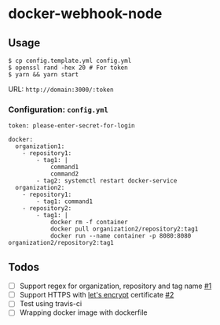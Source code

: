 # docker-webhook-node

## Usage
```
$ cp config.template.yml config.yml
$ openssl rand -hex 20 # For token
$ yarn && yarn start
```

URL: `http://domain:3000/:token`

### Configuration: `config.yml`
```
token: please-enter-secret-for-login

docker:
  organization1:
    - repository1:
        - tag1: |
            command1
            command2
        - tag2: systemctl restart docker-service
  organization2:
    - repository1:
        - tag1: command1
    - repository2:
        - tag1: |
            docker rm -f container
            docker pull organization2/repository2:tag1
            docker run --name container -p 8080:8080 organization2/repository2:tag1
```

## Todos
- [ ] Support regex for organization, repository and tag name [#1](https://github.com/micalgenus/docker-webhook-node/issues/1)
- [ ] Support HTTPS with [let's encrypt](https://letsencrypt.org/) certificate [#2](https://github.com/micalgenus/docker-webhook-node/issues/2)
- [ ] Test using travis-ci
- [ ] Wrapping docker image with dockerfile
